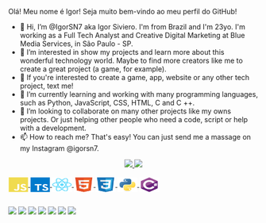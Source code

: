 Olá! Meu nome é Igor! Seja muito bem-vindo ao meu perfil do GitHub!

- 👋 Hi, I’m @IgorSN7 aka Igor Siviero. I'm from Brazil and I'm 23yo. I'm working as a Full Tech Analyst and Creative Digital Marketing at Blue Media Services, in São Paulo - SP.
- 👀 I’m interested in show my projects and learn more about this wonderful technology world. Maybe to find more creators like me to create a great project (a game, for example).
- 👀 If you're interested to create a game, app, website or any other tech project, text me!
- 🌱 I’m currently learning and working with many programming languages, such as Python, JavaScript, CSS, HTML, C and C ++.
- 💞️ I’m looking to collaborate on many other projects like my owns projects. Or just helping other people who need a code, script or help with a development.
- 📫 How to reach me? That's easy! You can just send me a massage on my Instagram @igorsn7.

<div align="center">
  <a href="https://github.com/IgorSN7">
  <img height="160em" src="https://github-readme-stats.vercel.app/api?username=IgorSN7&show_icons=true&theme=algolia&include_all_commits=true&count_private=true"/>
  <img height="110em" src="https://github-readme-stats.vercel.app/api/top-langs/?username=IgorSN7&layout=compact&langs_count=7&theme=algolia"/>
</div>
  
  <div style="display: inline_block"><br>
  <img align="center" alt="Rafa-Js" height="30" width="40" src="https://raw.githubusercontent.com/devicons/devicon/master/icons/javascript/javascript-plain.svg">
  <img align="center" alt="Rafa-Ts" height="30" width="40" src="https://raw.githubusercontent.com/devicons/devicon/master/icons/typescript/typescript-plain.svg">
  <img align="center" alt="Rafa-React" height="30" width="40" src="https://raw.githubusercontent.com/devicons/devicon/master/icons/react/react-original.svg">
  <img align="center" alt="Rafa-HTML" height="30" width="40" src="https://raw.githubusercontent.com/devicons/devicon/master/icons/html5/html5-original.svg">
  <img align="center" alt="Rafa-CSS" height="30" width="40" src="https://raw.githubusercontent.com/devicons/devicon/master/icons/css3/css3-original.svg">
  <img align="center" alt="Rafa-Python" height="30" width="40" src="https://raw.githubusercontent.com/devicons/devicon/master/icons/python/python-original.svg">
  <img align="center" alt="Rafa-Csharp" height="30" width="40" src="https://raw.githubusercontent.com/devicons/devicon/master/icons/csharp/csharp-original.svg">
</div>
   
  ##
 
<div> 
  <a href="https://www.youtube.com/c/ULTRAYTB" target="_blank"><img src="https://img.shields.io/badge/YouTube-FF0000?style=for-the-badge&logo=youtube&logoColor=white" target="_blank"></a>
  <a href="https://instagram.com/igorsn7" target="_blank"><img src="https://img.shields.io/badge/-Instagram-%23E4405F?style=for-the-badge&logo=instagram&logoColor=white" target="_blank"></a>
 	<a href="https://www.twitch.tv/IgorXSaintUltra" target="_blank"><img src="https://img.shields.io/badge/Twitch-9146FF?style=for-the-badge&logo=twitch&logoColor=white" target="_blank"></a>
  <a href = "mailto:igorsiviero@gmail.com"><img src="https://img.shields.io/badge/-Gmail-%23333?style=for-the-badge&logo=gmail&logoColor=white" target="_blank"></a>
  <a href="https://www.linkedin.com/in/igor-siviero-nogueira-98b6b5164/" target="_blank"><img src="https://img.shields.io/badge/-LinkedIn-%230077B5?style=for-the-badge&logo=linkedin&logoColor=white" target="_blank"></a>
  <a href="https://github.com/IgorSN7/" target="_blank"><img src="https://img.shields.io/badge/GitHub-100000?style=for-the-badge&logo=github&logoColor=white" target="_blank"></a>
  <a href="https://api.whatsapp.com/send?phone=5511940462128&text=Ol%C3%A1!%20Tudo%20bem%3F%20Vi%20seu%20perfil%20atrav%C3%A9s%20do%20GitHub!%20" target="_blank"><img src="https://img.shields.io/badge/WhatsApp-25D366?style=for-the-badge&logo=whatsapp&logoColor=white" target="_blank"></a> 
  

<!---
IgorSN7/IgorSN7 is a ✨ special ✨ repository because its `README.md` (this file) appears on your GitHub profile.
You can click the Preview link to take a look at your changes.
--->
